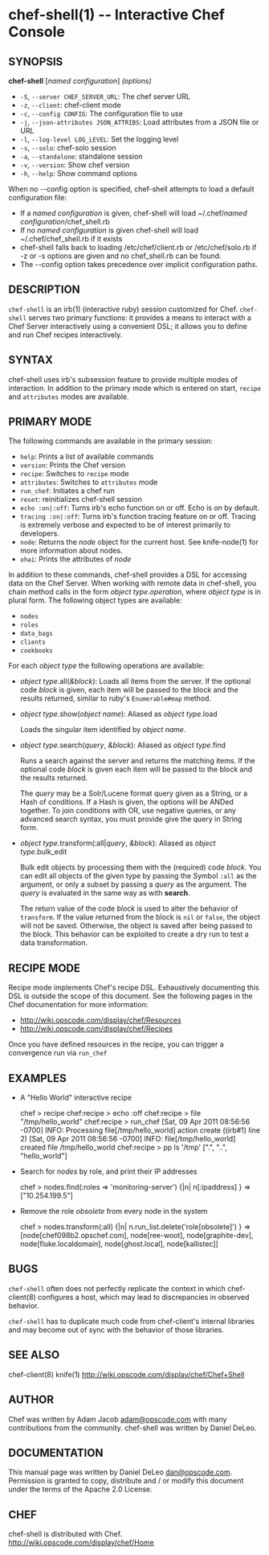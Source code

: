 chef-shell(1) -- Interactive Chef Console
=========================================

## SYNOPSIS

__chef-shell__ [_named configuration_] _(options)_

  * `-S`, `--server CHEF_SERVER_URL`:
    The chef server URL
  * `-z`, `--client`:
    chef-client mode
  * `-c`, `--config CONFIG`:
    The configuration file to use
  * `-j`, `--json-attributes JSON_ATTRIBS`:
    Load attributes from a JSON file or URL
  * `-l`, `--log-level LOG_LEVEL`:
    Set the logging level
  * `-s`, `--solo`:
    chef-solo session
  * `-a`, `--standalone`:
    standalone session
  * `-v`, `--version`:
    Show chef version
  * `-h`, `--help`:
    Show command options

When no --config option is specified, chef-shell attempts to load a
default configuration file:

* If a _named configuration_ is given, chef-shell will load ~/.chef/_named
  configuration_/chef_shell.rb
* If no _named configuration_ is given chef-shell will load
  ~/.chef/chef_shell.rb if it exists
* chef-shell falls back to loading /etc/chef/client.rb or
/etc/chef/solo.rb if -z or -s options are given and no chef_shell.rb
can be found.
* The --config option takes precedence over implicit configuration
  paths.

## DESCRIPTION

`chef-shell` is an irb(1) (interactive ruby) session customized for Chef.
`chef-shell` serves two primary functions: it provides a means to
interact with a Chef Server interactively using a convenient DSL; it
allows you to define and run Chef recipes interactively.

## SYNTAX

chef-shell uses irb's subsession feature to provide multiple modes of
interaction. In addition to the primary mode which is entered on start,
`recipe` and `attributes` modes are available.

## PRIMARY MODE
The following commands are available in the primary
session:

  * `help`:
    Prints a list of available commands
  * `version`:
    Prints the Chef version
  * `recipe`:
    Switches to `recipe` mode
  * `attributes`:
    Switches to `attributes` mode
  * `run_chef`:
    Initiates a chef run
  * `reset`:
    reinitializes chef-shell session
  * `echo :on|:off`:
    Turns irb's echo function on or off. Echo is _on_ by default.
  * `tracing :on|:off`:
    Turns irb's function tracing feature on or off. Tracing is extremely
    verbose and expected to be of interest primarily to developers.
  * `node`:
    Returns the _node_ object for the current host. See knife-node(1)
    for more information about nodes.
  * `ohai`:
    Prints the attributes of _node_

In addition to these commands, chef-shell provides a DSL for accessing
data on the Chef Server. When working with remote data in chef-shell, you
chain method calls in the form _object type_._operation_, where
_object type_ is in plural form. The following object types are
available:

  * `nodes`
  * `roles`
  * `data_bags`
  * `clients`
  * `cookbooks`

For each _object type_ the following operations are available:

  * _object type_.all(_&block_):
    Loads all items from the server. If the optional code _block_ is
    given, each item will be passed to the block and the results
    returned, similar to ruby's `Enumerable#map` method.
  * _object type_.show(_object name_):
    Aliased as _object type_.load

    Loads the singular item identified by _object name_.
  * _object type_.search(_query_, _&block_):
    Aliased as _object type_.find

    Runs a search against the server and returns the matching items. If
    the optional code _block_ is given each item will be passed to the
    block and the results returned.

    The _query_ may be a Solr/Lucene format query given as a String, or
    a Hash of conditions. If a Hash is given, the options will be ANDed
    together. To join conditions with OR, use negative queries, or any
    advanced search syntax, you must provide give the query in String
    form.
  * _object type_.transform(:all|_query_, _&block_):
    Aliased as _object type_.bulk_edit

    Bulk edit objects by processing them with the (required) code _block_.
    You can edit all objects of the given type by passing the Symbol
    `:all` as the argument, or only a subset by passing a _query_ as the
    argument. The _query_ is evaluated in the same way as with
    __search__.

    The return value of the code _block_ is used to alter the behavior
    of `transform`. If the value returned from the block is `nil` or
    `false`, the object will not be saved. Otherwise, the object is
    saved after being passed to the block. This behavior can be
    exploited to create a dry run to test a data transformation.

## RECIPE MODE
Recipe mode implements Chef's recipe DSL. Exhaustively documenting this
DSL is outside the scope of this document. See the following pages in
the Chef documentation for more information:

  * <http://wiki.opscode.com/display/chef/Resources>
  * <http://wiki.opscode.com/display/chef/Recipes>

Once you have defined resources in the recipe, you can trigger a
convergence run via `run_chef`

## EXAMPLES

* A "Hello World" interactive recipe

  chef > recipe
  chef:recipe > echo :off
  chef:recipe > file "/tmp/hello\_world"
  chef:recipe > run\_chef
  [Sat, 09 Apr 2011 08:56:56 -0700] INFO: Processing file[/tmp/hello\_world] action create ((irb#1) line 2)
  [Sat, 09 Apr 2011 08:56:56 -0700] INFO: file[/tmp/hello\_world] created file /tmp/hello\_world
  chef:recipe > pp ls '/tmp'
  [".",
  "..",
  "hello\_world"]

* Search for _nodes_ by role, and print their IP addresses

  chef > nodes.find(:roles => 'monitoring-server') {|n| n[:ipaddress] }
  => ["10.254.199.5"]

* Remove the role _obsolete_ from every node in the system

  chef > nodes.transform(:all) {|n| n.run\_list.delete('role[obsolete]') }
   => [node[chef098b2.opschef.com], node[ree-woot], node[graphite-dev], node[fluke.localdomain], node[ghost.local], node[kallistec]]


## BUGS

`chef-shell` often does not perfectly replicate the context in which
chef-client(8) configures a host, which may lead to discrepancies in
observed behavior.

`chef-shell` has to duplicate much code from chef-client's internal
libraries and may become out of sync with the behavior of those
libraries.

## SEE ALSO

  chef-client(8) knife(1)
  <http://wiki.opscode.com/display/chef/Chef+Shell>

## AUTHOR

   Chef was written by Adam Jacob <adam@opscode.com> with many
   contributions from the community. chef-shell was written by Daniel
   DeLeo.

## DOCUMENTATION

   This manual page was written by Daniel DeLeo <dan@opscode.com>.
   Permission is granted to copy, distribute and / or modify this
   document under the terms of the Apache 2.0 License.

## CHEF

   chef-shell is distributed with Chef. <http://wiki.opscode.com/display/chef/Home>
